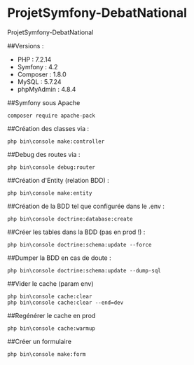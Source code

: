 # ProjetSymfony-DebatNational
ProjetSymfony-DebatNational

##Versions :
- PHP : 7.2.14
- Symfony : 4.2
- Composer : 1.8.0
- MySQL : 5.7.24
- phpMyAdmin : 4.8.4

##Symfony sous Apache
```composer
composer require apache-pack
```

##Création des classes via :
```symfony
php bin\console make:controller
```

##Debug des routes via :
```symfony
php bin\console debug:router
```

##Création d'Entity (relation BDD) :
```symfony
php bin\console make:entity
```

##Création de la BDD tel que configurée dans le .env :
```symfony
php bin\console doctrine:database:create
```

##Créer les tables dans la BDD (pas en prod !) :
```symfony
php bin\console doctrine:schema:update --force
```

##Dumper la BDD en cas de doute :
```symfony
php bin\console doctrine:schema:update --dump-sql
```

##Vider le cache (param env)
```symfony
php bin\console cache:clear
php bin\console cache:clear --end=dev
```

##Regénérer le cache en prod
```symfony
php bin\console cache:warmup
```

##Créer un formulaire
```symfony
php bin\console make:form
```

